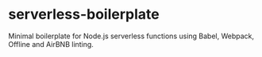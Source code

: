 # serverless-boilerplate
Minimal boilerplate for Node.js serverless functions using Babel, Webpack, Offline and AirBNB linting.
